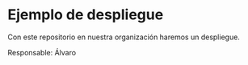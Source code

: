 # Ejemplo de despliegue


Con este repositorio en nuestra organización haremos un despliegue.


Responsable: Álvaro
